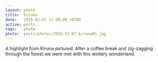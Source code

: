 ```yaml
---
layout: photo
title:  Kiruna
date:   2016-02-07 12:00:00 +0200
active: posts
tags:   photo
photo:  posts/photos/2016-02-07-kiruna01.jpg
---
```


A highlight from Kiruna pictured. After a coffee break and zig-zagging
through the forest we were met with this wintery wonderland.
